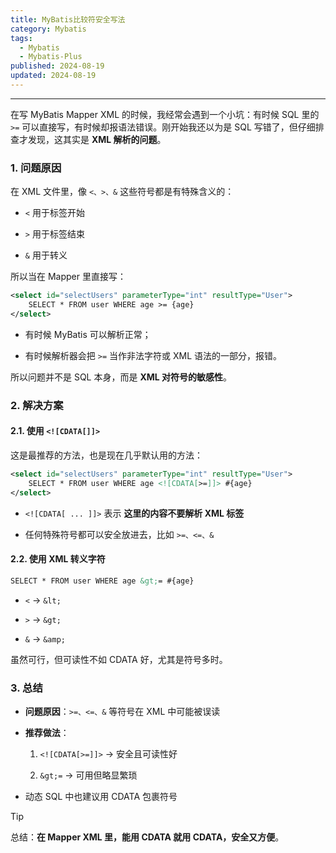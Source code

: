 ```yaml
---
title: MyBatis比较符安全写法
category: Mybatis
tags:
  - Mybatis
  - Mybatis-Plus
published: 2024-08-19
updated: 2024-08-19
---
```

---

在写 MyBatis Mapper XML 的时候，我经常会遇到一个小坑：有时候 SQL 里的 `>=` 可以直接写，有时候却报语法错误。刚开始我还以为是 SQL 写错了，但仔细排查才发现，这其实是 **XML 解析的问题**。

### 1. 问题原因

在 XML 文件里，像 `<、>、&` 这些符号都是有特殊含义的：

- `<` 用于标签开始
    
- `>` 用于标签结束
    
- `&` 用于转义
    

所以当在 Mapper 里直接写：

```xml
<select id="selectUsers" parameterType="int" resultType="User">
    SELECT * FROM user WHERE age >= {age}
</select>
```

- 有时候 MyBatis 可以解析正常；
    
- 有时候解析器会把 `>=` 当作非法字符或 XML 语法的一部分，报错。
    

所以问题并不是 SQL 本身，而是 **XML 对符号的敏感性**。

### 2. 解决方案

#### 2.1. 使用 `<![CDATA[]]>`

这是最推荐的方法，也是现在几乎默认用的方法：

```xml
<select id="selectUsers" parameterType="int" resultType="User">
    SELECT * FROM user WHERE age <![CDATA[>=]]> #{age}
</select>
```

- `<![CDATA[ ... ]]>` 表示 **这里的内容不要解析 XML 标签**
    
- 任何特殊符号都可以安全放进去，比如 `>=、<=、&`
    

#### 2.2. 使用 XML 转义字符

```xml
SELECT * FROM user WHERE age &gt;= #{age}
```

- `<` → `&lt;`
    
- `>` → `&gt;`
    
- `&` → `&amp;`
    

虽然可行，但可读性不如 CDATA 好，尤其是符号多时。

### 3. 总结

- **问题原因**：`>=、<=、&` 等符号在 XML 中可能被误读
    
- **推荐做法**：
    
    1. `<![CDATA[>=]]>` → 安全且可读性好
        
    2. `&gt;=` → 可用但略显繁琐
        
- 动态 SQL 中也建议用 CDATA 包裹符号
    

> [!tip] 
> 
> 总结：**在 Mapper XML 里，能用 CDATA 就用 CDATA，安全又方便**。